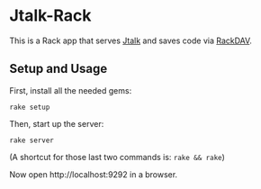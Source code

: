 # Jtalk-Rack

This is a Rack app that serves [Jtalk](http://jtalk-project.org/) and
saves code via [RackDAV](https://github.com/georgi/rack_dav).


## Setup and Usage

First, install all the needed gems:

    rake setup

Then, start up the server:

    rake server

(A shortcut for those last two commands is: `rake && rake`)

Now open http://localhost:9292 in a browser.
